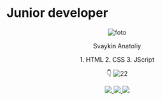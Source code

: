  <h1 align="center">
 <h1> Junior developer</h1>

<div id="header" align="center"


![foto](https://cdn.discordapp.com/splashes/147621048056152064/053ecc8dd2bd746bf6660157cfd4dc12.jpg?size=512)
     
<p>Svaykin Anatoliy</p>     
1. HTML
2. CSS
3. JScript
     
     
:point_down:
![22](https://i.ytimg.com/vi/IrdbpTna7tc/default.jpg)

     

<div id="badges">
   <a href="https://www.instagram.com/a_svaykin/">
     <img src="https://img.shields.io/endpoint?label=Instaram&logo=Instagram&url=instagram.com%2Fa_svaykin%2F">
   </a>
   <a href="https://vk.com/a_svaykin">
   <img src="https://img.shields.io/endpoint?color=blue&label=Vkontakte&logo=VK&url=https%3A%2F%2Fwww.instagram.com%2Fa_svaykin%2F">
   </a>
   <a href="viber://chat?number=+79061997776">
     <img src="https://img.shields.io/endpoint?label=Viber&logo=Viber&logoColor=fuchsia&url=viber%3A%2F%2Fchat%3Fnumber%3D%2B79061997776">
                </a>
</div>
